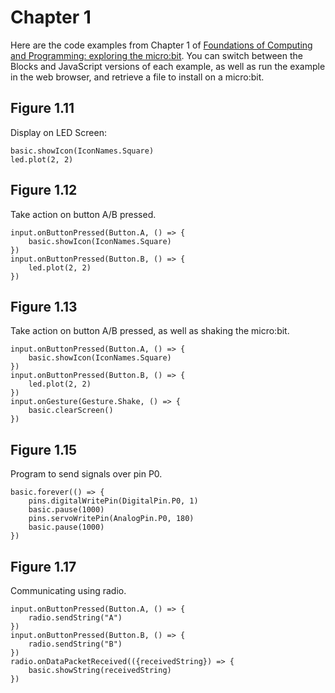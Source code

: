 # Chapter 1 

Here are the code examples from Chapter 1 
of [Foundations of Computing and Programming: exploring the micro:bit](../fcp).
You can switch between the Blocks and JavaScript versions of each example,
as well as run the example in the web browser, and retrieve a file to
install on a micro:bit.

## Figure 1.11
Display on LED Screen:
```blocks
basic.showIcon(IconNames.Square)
led.plot(2, 2)
```

## Figure 1.12

Take action on button A/B pressed.
```blocks
input.onButtonPressed(Button.A, () => {
    basic.showIcon(IconNames.Square)
})
input.onButtonPressed(Button.B, () => {
    led.plot(2, 2)
})
```

## Figure 1.13

Take action on button A/B pressed, as
well as shaking the micro:bit.
```blocks
input.onButtonPressed(Button.A, () => {
    basic.showIcon(IconNames.Square)
})
input.onButtonPressed(Button.B, () => {
    led.plot(2, 2)
})
input.onGesture(Gesture.Shake, () => {
    basic.clearScreen()
}) 
```

## Figure 1.15

Program to send signals over pin P0.
```blocks
basic.forever(() => {
    pins.digitalWritePin(DigitalPin.P0, 1)
    basic.pause(1000)
    pins.servoWritePin(AnalogPin.P0, 180)
    basic.pause(1000)
})
```

## Figure 1.17

Communicating using radio.
```blocks
input.onButtonPressed(Button.A, () => {
    radio.sendString("A")
})
input.onButtonPressed(Button.B, () => {
    radio.sendString("B")
})
radio.onDataPacketReceived(({receivedString}) => {
    basic.showString(receivedString)
})
```